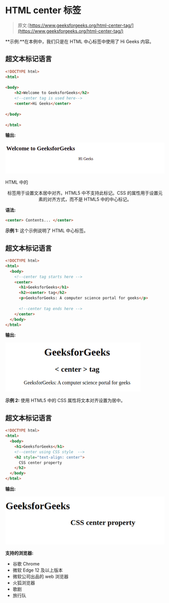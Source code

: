 # HTML center 标签

> 原文:[https://www.geeksforgeeks.org/html-center-tag/](https://www.geeksforgeeks.org/html-center-tag/)

**示例:**在本例中，我们只是在 HTML 中心标签中使用了 Hi Geeks 内容。

## 超文本标记语言

```html
<!DOCTYPE html>
<html>

<body>
    <h2>Welcome to GeeksforGeeks</h2>
    <!--center tag is used here-->
    <center>Hi Geeks</center>

</body>

</html>
```

**输出:**

![](img/73e45c122e42c31d785d5d5306afe924.png)

HTML 中的

<center>标签用于设置文本居中对齐。HTML5 中不支持此标记。CSS 的属性用于设置元素的对齐方式，而不是 HTML5 中的中心标记。</center>

**语法:**

```html
<center> Contents... </center>
```

**示例 1:** 这个示例说明了 HTML 中心标签。

## 超文本标记语言

```html
<!DOCTYPE html>
<html>
  <body>
    <!--center tag starts here -->
    <center>
      <h1>GeeksforGeeks</h1>
      <h2><center> tag</h2>
      <p>GeeksforGeeks: A computer science portal for geeks</p>

      <!--center tag ends here -->
    </center>
  </body>
</html>
```

**输出:**

![](img/d5c0764b746a4c160c259dfc68c4c151.png)

**示例 2:** 使用 HTML5 中的 CSS 属性将文本对齐设置为居中。

## 超文本标记语言

```html
<!DOCTYPE html>
<html>
  <body>
    <h1>GeeksforGeeks</h1>
    <!--center using CSS style  -->
    <h2 style="text-align: center">
      CSS center property
    </h2>
  </body>
</html>
```

**输出:**

![](img/88a1b314615d90caf41463a094b5a325.png)

**支持的浏览器:**

*   谷歌 Chrome
*   微软 Edge 12 及以上版本
*   微软公司出品的 web 浏览器
*   火狐浏览器
*   歌剧
*   旅行队